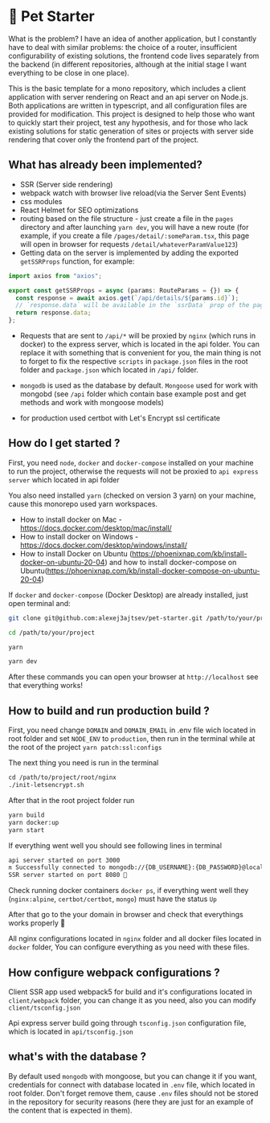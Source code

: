 # 🐶 Pet Starter

What is the problem? I have an idea of another application, but I constantly have to deal with similar problems: the choice of a router, insufficient configurability of existing solutions, the frontend code lives separately from the backend (in different repositories, although at the initial stage I want everything to be close in one place).

This is the basic template for a mono repository, which includes a client application with server rendering on React and an api server on Node.js. Both applications are written in typescript, and all configuration files are provided for modification. This project is designed to help those who want to quickly start their project, test any hypothesis, and for those who lack existing solutions for static generation of sites or projects with server side rendering that cover only the frontend part of the project.

## What has already been implemented?

- SSR (Server side rendering)
- webpack watch with browser live reload(via the Server Sent Events)
- css modules
- React Helmet for SEO optimizations
- routing based on the file structure - just create a file in the `pages` directory and after launching `yarn dev`, you will have a new route (for example, if you create a file `/pages/detail/:someParam.tsx`, this page will open in browser for requests `/detail/whateverParamValue123`)
- Getting data on the server is implemented by adding the exported `getSSRProps` function, for example:

```ts
import axios from "axios";

export const getSSRProps = async (params: RouteParams = {}) => {
  const response = await axios.get(`/api/details/${params.id}`);
  // `response.data` will be available in the `ssrData` prop of the page component after rendering
  return response.data;
};
```

- Requests that are sent to `/api/*` will be proxied by `nginx` (which runs in docker) to the express server, which is located in the api folder. You can replace it with something that is convenient for you, the main thing is not to forget to fix the respective `scripts` in `package.json` files in the root folder and `package.json` which located in `/api/` folder.

- `mongodb` is used as the database by default. `Mongoose` used for work with mongobd (see `/api` folder which contain base example post and get methods and work with mongoose models)

- for production used certbot with Let's Encrypt ssl certificate

## How do I get started ?

First, you need `node`, `docker` and `docker-compose` installed on your machine to run the project, otherwise the requests will not be proxied to `api express server` which located in api folder

You also need installed `yarn` (checked on version 3 yarn) on your machine, cause this monorepo used yarn workspaces.

- How to install docker on Mac - https://docs.docker.com/desktop/mac/install/
- How to install docker on Windows - https://docs.docker.com/desktop/windows/install/
- How to install Docker on Ubuntu (https://phoenixnap.com/kb/install-docker-on-ubuntu-20-04) and how to install docker-compose on Ubuntu(https://phoenixnap.com/kb/install-docker-compose-on-ubuntu-20-04)

If `docker` and `docker-compose` (Docker Desktop) are already installed, just open terminal and:

```sh
git clone git@github.com:alexej3ajtsev/pet-starter.git /path/to/your/project

cd /path/to/your/project

yarn

yarn dev

```

After these commands you can open your browser at `http://localhost` see that everything works!

## How to build and run production build ?

First, you need change `DOMAIN` and `DOMAIN_EMAIL` in .env file wich located in root folder and set `NODE_ENV` to `production`,
then run in the terminal while at the root of the project `yarn patch:ssl:configs`

The next thing you need is run in the terminal

```sh
сd /path/to/project/root/nginx
./init-letsencrypt.sh
```

After that in the root project folder run

```sh
yarn build
yarn docker:up
yarn start
```

If everything went well you should see following lines in terminal

```sh
api server started on port 3000
🔛 Successfully connected to mongodb://{DB_USERNAME}:{DB_PASSWORD}@localhost:27017/{DB_NAME}?authSource=admin
SSR server started on port 8080 🚀
```

Check running docker containers `docker ps`, if everything went well they (`nginx:alpine`, `certbot/certbot`, `mongo`) must have the status `Up`

After that go to the your domain in browser and check that everythings works properly 🙂

All nginx configurations located in `nginx` folder and all docker files located in `docker` folder, You can configure everything as you need with these files.

## How configure webpack configurations ?

Client SSR app used webpack5 for build and it's configurations located in `client/webpack` folder, you can change it as you need, also you can modify `client/tsconfig.json`

Api express server build going through `tsconfig.json` configuration file, which is located in `api/tsconfig.json`

## what's with the database ?

By default used `mongodb` with mongoose, but you can change it if you want, credentials for connect with database located in `.env` file, which located in root folder. Don't forget remove them, cause `.env` files should not be stored in the repository for security reasons (here they are just for an example of the content that is expected in them).
